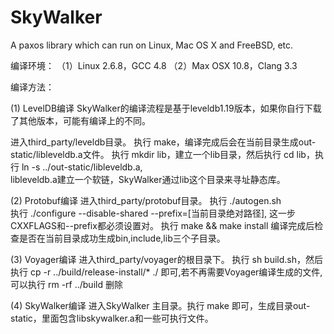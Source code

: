 # SkyWalker
A paxos library which can run on Linux, Mac OS X and FreeBSD, etc.

编译环境：
（1）Linux 2.6.8，GCC 4.8
（2）Max OSX 10.8，Clang 3.3

编译方法：

(1) LevelDB编译
SkyWalker的编译流程是基于leveldb1.19版本，如果你自行下载了其他版本，可能有编译上的不同。

进入third_party/leveldb目录。 
执行 make，编译完成后会在当前目录生成out-static/libleveldb.a文件。 
执行 mkdir lib，建立一个lib目录，然后执行 cd lib，执行 ln -s ../out-static/libleveldb.a,  
libleveldb.a建立一个软链，SkyWalker通过lib这个目录来寻址静态库。 

(2) Protobuf编译
进入third_party/protobuf目录。 
执行 ./autogen.sh   
执行 ./configure --disable-shared --prefix=[当前目录绝对路径], 这一步CXXFLAGS和--prefix都必须设置对。 
执行 make && make install
编译完成后检查是否在当前目录成功生成bin,include,lib三个子目录。


(3) Voyager编译
进入third_party/voyager的根目录下。
执行 sh build.sh，然后执行 cp -r ../build/release-install/* ./ 即可,若不再需要Voyager编译生成的文件,可以执行 rm -rf ../build 删除

(4) SkyWalker编译
进入SkyWalker 主目录。执行 make 即可，生成目录out-static，里面包含libskywalker.a和一些可执行文件。
